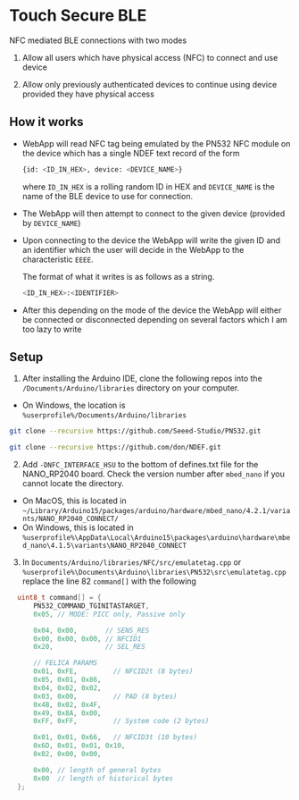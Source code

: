 # Touch Secure BLE

NFC mediated BLE connections with two modes

1. Allow all users which have physical access (NFC) to connect and use device

2. Allow only previously authenticated devices to continue using device provided
they have physical access

## How it works
- WebApp will read NFC tag being emulated by the PN532 NFC module on the
  device which has a single NDEF text record of the form
  ```bash
  {id: <ID_IN_HEX>, device: <DEVICE_NAME>}
  ```
  where `ID_IN_HEX` is a rolling random ID in HEX and `DEVICE_NAME` is the name
  of the BLE device to use for connection.
- The WebApp will then attempt to connect to the given device (provided by 
  `DEVICE_NAME`)
- Upon connecting to the device the WebApp will write the given ID and an 
  identifier which the user will decide in the WebApp to the characteristic 
  `EEEE`.
  
  The format of what it writes is as follows as a string.
  
  ```bash
  <ID_IN_HEX>:<IDENTIFIER>
  ```
- After this depending on the mode of the device the WebApp will either be 
  connected or disconnected depending on several factors which I am too lazy to 
  write

## Setup
1. After installing the Arduino IDE, clone the following repos into the `/Documents/Arduino/libraries` directory on your computer.
- On Windows, the location is `%userprofile%/Documents/Arduino/libraries`
```bash
git clone --recursive https://github.com/Seeed-Studio/PN532.git
```
```bash
git clone --recursive https://github.com/don/NDEF.git
```

2. Add `-DNFC_INTERFACE_HSU` to the bottom of defines.txt file for the NANO_RP2040 board.  Check the version number after `mbed_nano` if you cannot locate the directory.
- On MacOS, this is located in  `~/Library/Arduino15/packages/arduino/hardware/mbed_nano/4.2.1/variants/NANO_RP2040_CONNECT/`
- On Windows, this is located in `%userprofile%\AppData\Local\Arduino15\packages\arduino\hardware\mbed_nano\4.1.5\variants\NANO_RP2040_CONNECT`

3. In `Documents/Arduino/libraries/NFC/src/emulatetag.cpp` or `%userprofile%\Documents\Arduino\libraries\PN532\src\emulatetag.cpp` replace the line 82 `command[]` with the following
```c++
  uint8_t command[] = {
      PN532_COMMAND_TGINITASTARGET,
      0x05, // MODE: PICC only, Passive only

      0x04, 0x00,       // SENS_RES
      0x00, 0x00, 0x00, // NFCID1
      0x20,             // SEL_RES

      // FELICA PARAMS
      0x01, 0xFE,         // NFCID2t (8 bytes) 
      0x05, 0x01, 0x86,
      0x04, 0x02, 0x02,
      0x03, 0x00,         // PAD (8 bytes)
      0x4B, 0x02, 0x4F, 
      0x49, 0x8A, 0x00,   
      0xFF, 0xFF,         // System code (2 bytes)

      0x01, 0x01, 0x66,   // NFCID3t (10 bytes)
      0x6D, 0x01, 0x01, 0x10,
      0x02, 0x00, 0x00,

      0x00, // length of general bytes
      0x00  // length of historical bytes
  };
```
